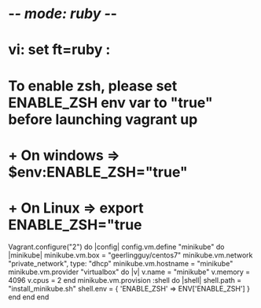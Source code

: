 

 # -*- mode: ruby -*-
 # vi: set ft=ruby :
 # To enable zsh, please set ENABLE_ZSH env var to "true" before launching vagrant up 
 #   + On windows => $env:ENABLE_ZSH="true"
 #   + On Linux  => export ENABLE_ZSH="true

Vagrant.configure("2") do |config|
  config.vm.define "minikube" do |minikube|
    minikube.vm.box = "geerlingguy/centos7"
    minikube.vm.network "private_network", type: "dhcp"
    minikube.vm.hostname = "minikube"
    minikube.vm.provider "virtualbox" do |v|
      v.name = "minikube"
      v.memory = 4096
      v.cpus = 2
    end
    minikube.vm.provision :shell do |shell|
      shell.path = "install_minikube.sh"
      shell.env = { 'ENABLE_ZSH' => ENV['ENABLE_ZSH'] }
    end
  end
end